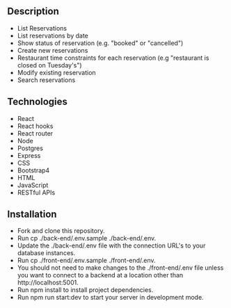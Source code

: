 ## Description

 * List Reservations
 * List reservations by date
 * Show status of reservation (e.g. "booked" or "cancelled")
 * Create new reservations
 * Restaurant time constraints for each reservation (e.g "restaurant is closed on Tuesday's")
 * Modify existing reservation
 * Search reservations
 
## Technologies

 * React
 * React hooks
 * React router
 * Node
 * Postgres
 * Express
 * CSS
 * Bootstrap4
 * HTML
 * JavaScript
 * RESTful APIs
 
## Installation

* Fork and clone this repository.
* Run cp ./back-end/.env.sample ./back-end/.env.
* Update the ./back-end/.env file with the connection URL's to your database instances.
* Run cp ./front-end/.env.sample ./front-end/.env.
* You should not need to make changes to the ./front-end/.env file unless you want to connect to a backend at a location other than http://localhost:5001.
* Run npm install to install project dependencies.
* Run npm run start:dev to start your server in development mode.
